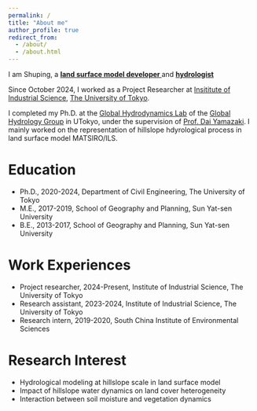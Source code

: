 ```yaml
---
permalink: /
title: "About me"
author_profile: true
redirect_from: 
  - /about/
  - /about.html
---
```

<!--- 
<img src="{{ site.url }}{{ site.baseurl }}/images/IIS_logo_github.png" alt="profile" style="width: 100px; float: right; margin-left: 00px; margin-right: 20px; margin-bottom: 20px" /> <br> 
-->
I am Shuping, a <u><strong> land surface model developer </strong></u> and <u><strong> hydrologist </strong></u>

Since October 2024, I worked as a Project Researcher at [Insititute of Industrial Science](https://www.iis.u-tokyo.ac.jp/en/), [The University of Tokyo](https://www.u-tokyo.ac.jp/en/index.html).

<!--- 
<img src="{{ site.url }}{{ site.baseurl }}/images/UTokyo_logo2.png" alt="profile" style="width: 100px; float: right; margin-left: 00px; margin-right: 20px; margin-bottom: 20px" /> <br>
-->
I completed my Ph.D. at the [Global Hydrodynamics Lab](https://global-hydrodynamics.github.io/) of the [Global Hydrology Group](https://hydro.iis.u-tokyo.ac.jp/index_en.html) in UTokyo, under the supervision of [Prof. Dai Yamazaki](https://hydro.iis.u-tokyo.ac.jp/~yamadai/cv.html). I mainly worked on the representation of hillslope hdyrological process in land surface model MATSIRO/ILS.


Education
======
- Ph.D., 2020-2024, Department of Civil Engineering, The University of Tokyo
- M.E., 2017-2019, School of Geography and Planning, Sun Yat-sen University
- B.E., 2013-2017, School of Geography and Planning, Sun Yat-sen University

Work Experiences
======
- Project researcher, 2024-Present, Institute of Industrial Science, The University of Tokyo
- Research assistant, 2023-2024, Institute of Industrial Science, The University of Tokyo
- Research intern, 2019-2020, South China Institute of Environmental Sciences

Research Interest
======
- Hydrological modeling at hillslope scale in land surface model
- Impact of hillslope water dynamics on land cover heterogeneity
- Interaction between soil moisture and vegetation dynamics
